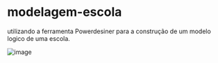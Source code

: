# modelagem-escola
utilizando a ferramenta Powerdesiner para a construção de um modelo logico de uma escola.

![image](https://github.com/BrunoSantosdeOliveira/modelagem-escola/assets/84398016/fa9c9ded-9748-4c5a-a52b-f4f6eac2395c)
